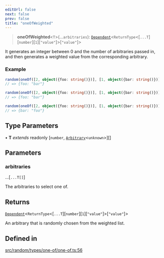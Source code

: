 ```yaml
---
editUrl: false
next: false
prev: false
title: "oneOfWeighted"
---
```


> **oneOfWeighted**\<`T`\>(...`arbitraries`): [`Dependent`](/api/interfaces/dependent/)\<`ReturnType`\<[`...T`]\[`number`\]\[`1`\]\[`"value"`\]\>\[`"value"`\]\>

It generates an integer between 0 and the number of arbitraries passed in, and then generates a
weighted value from the corresponding arbitrary.

### Example
```ts
random(oneOf([2, object({foo: string()})], [1, object({bar: string()})]))
// => {foo: "bar"}

random(oneOf([2, object({foo: string()})], [1, object({bar: string()})]))
// => {foo: "bar"}

random(oneOf([2, object({foo: string()})], [1, object({bar: string()})]))
// => {bar: "foo"}
```

## Type Parameters

• **T** *extends* readonly [`number`, [`Arbitrary`](/api/interfaces/arbitrary/)\<`unknown`\>][]

## Parameters

### arbitraries

...[`...T[]`]

The arbitraries to select one of.

## Returns

[`Dependent`](/api/interfaces/dependent/)\<`ReturnType`\<[`...T`]\[`number`\]\[`1`\]\[`"value"`\]\>\[`"value"`\]\>

An arbitrary that is randomly chosen from the weighted list.

## Defined in

[src/random/types/one-of/one-of.ts:56](https://github.com/skyleague/axioms/blob/75fb1c5c977f1940e84e5cdcef2be336d1fd81da/src/random/types/one-of/one-of.ts#L56)
